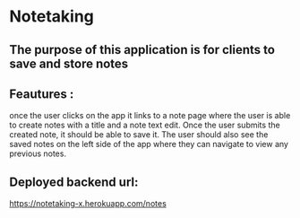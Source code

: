 # Notetaking
## The purpose of this application is for clients to save and store notes 
## Feautures :
once the user clicks on the app it links to a note page where the user is able to create notes with a title and a note text edit. 
Once the user submits the created note, it should be able to save it. 
The user should also see the saved notes on the left side of the app where they can navigate to view any previous notes.

## Deployed backend url:
https://notetaking-x.herokuapp.com/notes
